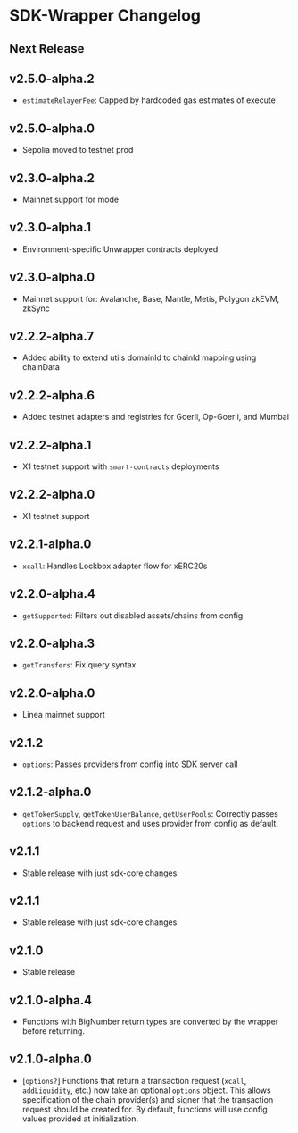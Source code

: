 # SDK-Wrapper Changelog

## Next Release

## v2.5.0-alpha.2

- `estimateRelayerFee`: Capped by hardcoded gas estimates of execute

## v2.5.0-alpha.0

- Sepolia moved to testnet prod

## v2.3.0-alpha.2

- Mainnet support for mode

## v2.3.0-alpha.1

- Environment-specific Unwrapper contracts deployed

## v2.3.0-alpha.0

- Mainnet support for: Avalanche, Base, Mantle, Metis, Polygon zkEVM, zkSync

## v2.2.2-alpha.7

- Added ability to extend utils domainId to chainId mapping using chainData

## v2.2.2-alpha.6

- Added testnet adapters and registries for Goerli, Op-Goerli, and Mumbai

## v2.2.2-alpha.1

- X1 testnet support with `smart-contracts` deployments

## v2.2.2-alpha.0

- X1 testnet support

## v2.2.1-alpha.0

- `xcall`: Handles Lockbox adapter flow for xERC20s

## v2.2.0-alpha.4

- `getSupported`: Filters out disabled assets/chains from config

## v2.2.0-alpha.3

- `getTransfers`: Fix query syntax

## v2.2.0-alpha.0

- Linea mainnet support

## v2.1.2

- `options`: Passes providers from config into SDK server call

## v2.1.2-alpha.0

- `getTokenSupply`, `getTokenUserBalance`, `getUserPools`: Correctly passes `options` to backend request and uses provider from config as default.

## v2.1.1

- Stable release with just sdk-core changes

## v2.1.1

- Stable release with just sdk-core changes

## v2.1.0

- Stable release

## v2.1.0-alpha.4

- Functions with BigNumber return types are converted by the wrapper before returning.

## v2.1.0-alpha.0

- [`options?`] Functions that return a transaction request (`xcall`, `addLiquidity`, etc.) now take an optional `options` object. This allows specification of the chain provider(s) and signer that the transaction request should be created for. By default, functions will use config values provided at initialization.
